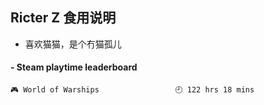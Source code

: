 ## Ricter Z 食用说明
- 喜欢猫猫，是个冇猫孤儿

<!-- steam-box start -->
#### - Steam playtime leaderboard
```text
🎮 World of Warships                 🕘 122 hrs 18 mins
```
<!-- Powered by https://github.com/YouEclipse/steam-box . -->
<!-- steam-box end -->
